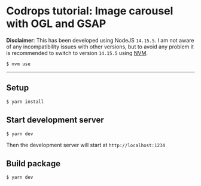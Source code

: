 # Codrops tutorial: Image carousel with OGL and GSAP

**Disclaimer**: This has been developed using NodeJS `14.15.5`. I am not aware of any incompatibility issues with other versions, but to avoid any problem it is recommended to switch to version `14.15.5` using [NVM](https://github.com/nvm-sh/nvm).

```shell
$ nvm use
```
___

## Setup
```shell
$ yarn install
```
## Start development server
```shell
$ yarn dev
```

Then the development server will start at `http://localhost:1234`

## Build package
```shell
$ yarn dev
```
